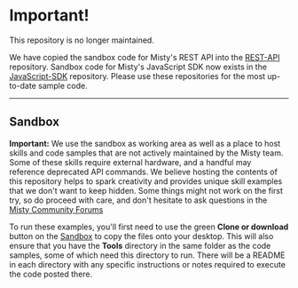 # Important!

This repository is no longer maintained.

We have copied the sandbox code for Misty's REST API into the [REST-API](https://github.com/MistyCommunity/REST-API) repository. Sandbox code for Misty's JavaScript SDK now exists in the [JavaScript-SDK](https://github.com/MistyCommunity/JavaScript-SDK) repository. Please use these repositories for the most up-to-date sample code.

---

## Sandbox

**Important:** We use the sandbox as working area as well as a place to host skills and code samples that are not actively maintained by the Misty team. Some of these skills require external hardware, and a handful may reference deprecated API commands. We believe hosting the contents of this repository helps to spark creativity and provides unique skill examples that we don't want to keep hidden. Some things might not work on the first try, so do proceed with care, and don't hesitate to ask questions in the [Misty Community Forums](https://community.mistyrobotics.com)

To run these examples, you'll first need to use the green __Clone or download__ button on the [Sandbox](https://github.com/MistyCommunity/Sandbox) to copy the files onto your desktop. This will also ensure that you have the **Tools** directory in the same folder as the code samples, some of which need this directory to run. There will be a README in each directory with any specific instructions or notes required to execute the code posted there. 
